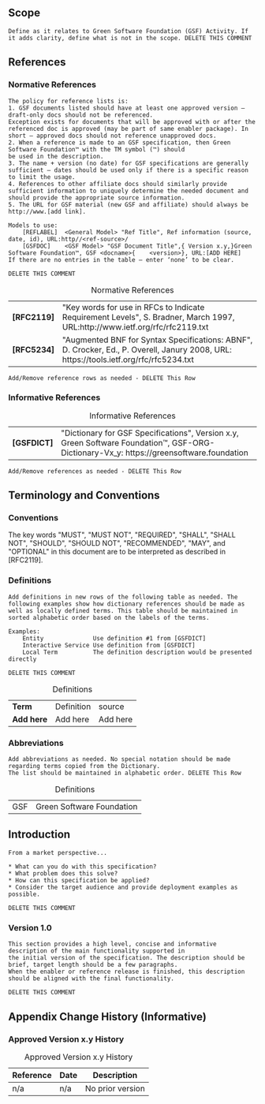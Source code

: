 ## Scope

```
Define as it relates to Green Software Foundation (GSF) Activity. If it adds clarity, define what is not in the scope. DELETE THIS COMMENT 
```

## References
### Normative References

```
The policy for reference lists is:
1. GSF documents listed should have at least one approved version – draft-only docs should not be referenced.
Exception exists for documents that will be approved with or after the referenced doc is approved (may be part of same enabler package). In short – approved docs should not reference unapproved docs.
2. When a reference is made to an GSF specification, then Green Software Foundation™ with the TM symbol (™) should 
be used in the description.
3. The name + version (no date) for GSF specifications are generally sufficient – dates should be used only if there is a specific reason to limit the usage.
4. References to other affiliate docs should similarly provide sufficient information to uniquely determine the needed document and should provide the appropriate source information.
5. The URL for GSF material (new GSF and affiliate) should always be http://www.[add link].
    
Models to use:
	[REFLABEL]	<General Model> "Ref Title", Ref information (source, date, id), URL:http//<ref-source>/ 
	[GSFDOC]	<GSF Model> "GSF Document Title",{ Version x.y,}Green Software Foundation™, GSF <docname>{    <version>}, URL:[ADD HERE] 
If there are no entries in the table – enter ‘none’ to be clear.

DELETE THIS COMMENT
```
<table>
  <caption>Normative References </caption>
  <tbody>
    <tr>
      <td><strong>[RFC2119]</strong></td>
      <td>"Key words for use in RFCs to Indicate Requirement Levels", S. Bradner, March 1997, URL:http://www.ietf.org/rfc/rfc2119.txt</td>
    </tr>
    <tr>
      <td><strong>[RFC5234]</strong></td>
      <td>"Augmented BNF for Syntax Specifications: ABNF", D. Crocker, Ed., P. Overell, Janury 2008, URL: https://tools.ietf.org/rfc/rfc5234.txt</td>
    </tr>
  </tbody>
</table>

```
Add/Remove reference rows as needed - DELETE This Row 
```

### Informative References

<table>
  <caption>Informative References </caption>
  <tbody>
    <tr>
      <td><strong>[GSFDICT]</strong></td>
      <td>"Dictionary for GSF Specifications", Version x.y, Green Software Foundation™, GSF-ORG-Dictionary-Vx_y: https://greensoftware.foundation
    </tr>
  </tbody>
</table>

```
Add/Remove references as needed - DELETE This Row
```

## Terminology and Conventions
### Conventions

The key words "MUST", "MUST NOT", "REQUIRED", "SHALL", "SHALL NOT", "SHOULD", "SHOULD NOT", "RECOMMENDED", "MAY", and "OPTIONAL" in this document are to be interpreted as described in [RFC2119].

### Definitions

```
Add definitions in new rows of the following table as needed. The following examples show how dictionary references should be made as well as locally defined terms. This table should be maintained in sorted alphabetic order based on the labels of the terms.

Examples:
	Entity              Use definition #1 from [GSFDICT]
	Interactive Service Use definition from [GSFDICT]
	Local Term          The definition description would be presented directly

DELETE THIS COMMENT
```
<table>
  <caption>Definitions</caption>
  <tbody>
  <tr>
	  <td><strong>Term</strong></td>
	  <td>Definition</td>
	  <td>source</td>
  </tr>
  <tr>
	  <td><strong>Add here</strong></td>
	  <td>Add here</td>
	  <td>Add here</td>
  </tr>
 
</tbody>
</table>

### Abbreviations

```
Add abbreviations as needed. No special notation should be made regarding terms copied from the Dictionary.  
The list should be maintained in alphabetic order. DELETE This Row
```

<table>
<caption>Definitions</caption>
<tbody>
  <tr>
    <td>GSF</td>
    <td>Green Software Foundation</td>
  </tr>
</tbody>
</table>


## Introduction

```
From a market perspective...  

* What can you do with this specification?
* What problem does this solve?
* How can this specification be applied?
* Consider the target audience and provide deployment examples as possible.

DELETE THIS COMMENT
```

### Version 1.0

```
This section provides a high level, concise and informative description of the main functionality supported in 
the initial version of the specification. The description should be brief, target length should be a few paragraphs. 
When the enabler or reference release is finished, this description should be aligned with the final functionality. 

DELETE THIS COMMENT
```

## Appendix Change History (Informative)

### Approved Version x.y History

<table>
    <caption>Approved Version x.y History</caption>
    <thead>
        <tr>
            <th>Reference</th>
            <th>Date</th>
            <th>Description</th>
        </tr>
    </thead>
    <tbody>    
        <tr>
            <td>n/a</td>
            <td>n/a</td>
            <td>No prior version</td>
        </tr>
    </tbody>
</table>
